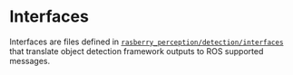 # Interfaces

Interfaces are files defined in [`rasberry_perception/detection/interfaces`](src/rasberry_perception/detection/interfaces) 
that translate object detection framework outputs to ROS supported messages.